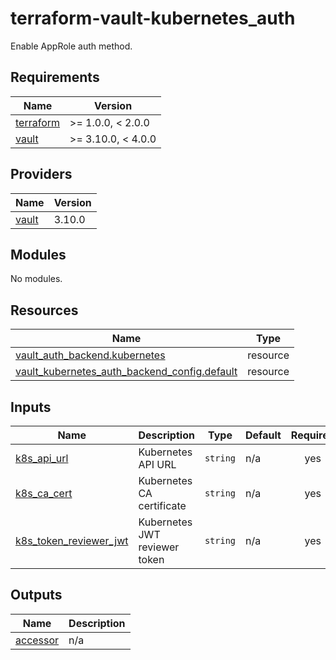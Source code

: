 # terraform-vault-kubernetes_auth

Enable AppRole auth method.

<!-- BEGIN_TF_DOCS -->
## Requirements

| Name | Version |
|------|---------|
| <a name="requirement_terraform"></a> [terraform](#requirement\_terraform) | >= 1.0.0, < 2.0.0 |
| <a name="requirement_vault"></a> [vault](#requirement\_vault) | >= 3.10.0, < 4.0.0 |

## Providers

| Name | Version |
|------|---------|
| <a name="provider_vault"></a> [vault](#provider\_vault) | 3.10.0 |

## Modules

No modules.

## Resources

| Name | Type |
|------|------|
| [vault_auth_backend.kubernetes](https://registry.terraform.io/providers/hashicorp/vault/latest/docs/resources/auth_backend) | resource |
| [vault_kubernetes_auth_backend_config.default](https://registry.terraform.io/providers/hashicorp/vault/latest/docs/resources/kubernetes_auth_backend_config) | resource |

## Inputs

| Name | Description | Type | Default | Required |
|------|-------------|------|---------|:--------:|
| <a name="input_k8s_api_url"></a> [k8s\_api\_url](#input\_k8s\_api\_url) | Kubernetes API URL | `string` | n/a | yes |
| <a name="input_k8s_ca_cert"></a> [k8s\_ca\_cert](#input\_k8s\_ca\_cert) | Kubernetes CA certificate | `string` | n/a | yes |
| <a name="input_k8s_token_reviewer_jwt"></a> [k8s\_token\_reviewer\_jwt](#input\_k8s\_token\_reviewer\_jwt) | Kubernetes JWT reviewer token | `string` | n/a | yes |

## Outputs

| Name | Description |
|------|-------------|
| <a name="output_accessor"></a> [accessor](#output\_accessor) | n/a |
<!-- END_TF_DOCS -->